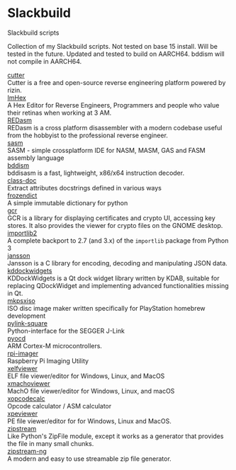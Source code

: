 # Slackbuild
Slackbuild scripts

Collection of my Slackbuild scripts. Not tested on base 15 install.  Will be tested in the future.
Updated and tested to build on AARCH64. bddism will not compile in AARCH64.

[cutter](https://github.com/kermitdafrog8/Slackbuild/tree/main/cutter)<br>
Cutter is a free and open-source reverse engineering platform powered by
rizin.<br>
[ImHex](https://github.com/kermitdafrog8/Slackbuild/tree/main/ImHex)<br>
A Hex Editor for Reverse Engineers, Programmers and people who value their
retinas when working at 3 AM.<br>
[REDasm](https://github.com/kermitdafrog8/Slackbuild/tree/main/REDasm)<br>
REDasm is a cross platform disassembler with a modern codebase useful 
from the hobbyist to the professional reverse engineer.<br>
[sasm](https://github.com/kermitdafrog8/Slackbuild/tree/main/sasm)<br>
SASM - simple crossplatform IDE for NASM, MASM, GAS and FASM assembly
language<br>
[bddism](https://github.com/kermitdafrog8/Slackbuild/tree/main/bddism)<br>
bddisasm is a fast, lightweight, x86/x64 instruction decoder.<br>
[class-doc](https://github.com/kermitdafrog8/Slackbuild/tree/main/class-doc)<br>
Extract attributes docstrings defined in various ways<br>
[frozendict](https://github.com/kermitdafrog8/Slackbuild/tree/main/frozendict)<br>
A simple immutable dictionary for python<br>
[gcr](https://github.com/kermitdafrog8/Slackbuild/tree/main/gcr)<br>
GCR is a library for displaying certificates and crypto UI, accessing
key stores. It also provides the viewer for crypto files on the GNOME
desktop.<br>
[importlib2](https://github.com/kermitdafrog8/Slackbuild/tree/main/importlib2)<br>
A complete backport to 2.7 (and 3.x) of the ``importlib`` package from Python 3<br>
[jansson](https://github.com/kermitdafrog8/Slackbuild/tree/main/jansson)<br>
Jansson is a C library for encoding, decoding and manipulating
JSON data.<br>
[kddockwidgets](https://github.com/kermitdafrog8/Slackbuild/tree/main/kddockwidgets)<br>
KDDockWidgets is a Qt dock widget library written by KDAB, suitable for replacing
QDockWidget and implementing advanced functionalities missing in Qt.<br>
[mkpsxiso](https://github.com/kermitdafrog8/Slackbuild/tree/main/mkpsxiso)<br>
ISO disc image maker written specifically for PlayStation homebrew
development<br>
[pylink-square](https://github.com/kermitdafrog8/Slackbuild/tree/main/pylink-square)<br>
Python-interface for the SEGGER J-Link<br>
[pyocd](https://github.com/kermitdafrog8/Slackbuild/tree/main/pyOCD)<br>
ARM Cortex-M microcontrollers.<br>
[rpi-imager](https://github.com/kermitdafrog8/Slackbuild/tree/main/rpi-imager)<br>
Raspberry Pi Imaging Utility<br>
[xelfviewer](https://github.com/kermitdafrog8/Slackbuild/tree/main/xelfviewer)<br>
ELF file viewer/editor for Windows, Linux, and MacOS<br>
[xmachoviewer](https://github.com/kermitdafrog8/Slackbuild/tree/main/xmachoviewer)<br>
MachO file viewer/editor for Windows, Linux, and macOS<br>
[xopcodecalc](https://github.com/kermitdafrog8/Slackbuild/tree/main/xopcodecalc)<br>
Opcode calculator / ASM calculator<br>
[xpeviewer](https://github.com/kermitdafrog8/Slackbuild/tree/main/xpeviewer)<br>
PE file viewer/editor for for Windows, Linux and MacOS.<br>
[zipstream](https://github.com/kermitdafrog8/Slackbuild/tree/main/zipstream)<br>
Like Python's ZipFile module, except it works as a generator that provides the
file in many small chunks. <br>
[zipstream-ng](https://github.com/kermitdafrog8/Slackbuild/tree/main/zipstream-ng)<br>
A modern and easy to use streamable zip file generator.<br>
